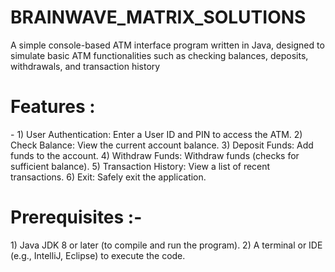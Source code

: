 # BRAINWAVE_MATRIX_SOLUTIONS

A simple console-based ATM interface program written in Java, designed to simulate basic ATM functionalities such as checking balances, deposits, withdrawals, and transaction history

<h1>Features :</h1>-
1) User Authentication: Enter a User ID and PIN to access the ATM.
2) Check Balance: View the current account balance.
3) Deposit Funds: Add funds to the account.
4) Withdraw Funds: Withdraw funds (checks for sufficient balance).
5) Transaction History: View a list of recent transactions.
6) Exit: Safely exit the application.

<h1>Prerequisites :-</h1>
1) Java JDK 8 or later (to compile and run the program).
2) A terminal or IDE (e.g., IntelliJ, Eclipse) to execute the code.
